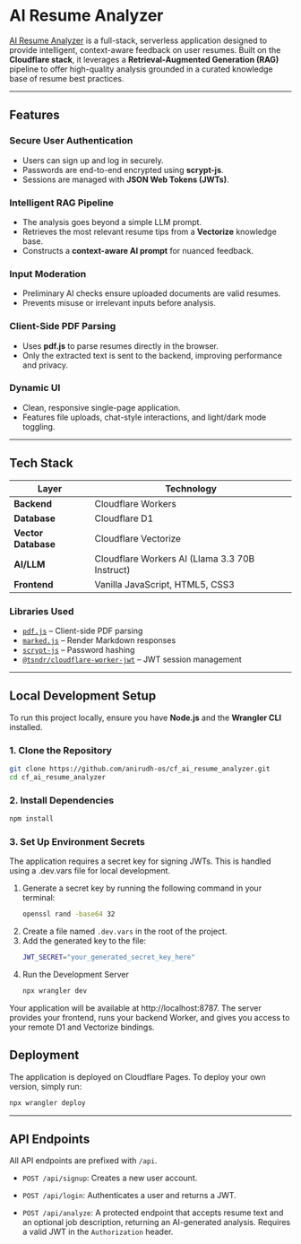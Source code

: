 # AI Resume Analyzer

[AI Resume Analyzer](https://ai-resume-analyzer.koundinyaani05.workers.dev/) is a full-stack, serverless application designed to provide intelligent, context-aware feedback on user resumes. Built on the **Cloudflare stack**, it leverages a **Retrieval-Augmented Generation (RAG)** pipeline to offer high-quality analysis grounded in a curated knowledge base of resume best practices.

---

## Features

### Secure User Authentication
- Users can sign up and log in securely.  
- Passwords are end-to-end encrypted using **scrypt-js**.  
- Sessions are managed with **JSON Web Tokens (JWTs)**.

### Intelligent RAG Pipeline
- The analysis goes beyond a simple LLM prompt.  
- Retrieves the most relevant resume tips from a **Vectorize** knowledge base.  
- Constructs a **context-aware AI prompt** for nuanced feedback.

### Input Moderation
- Preliminary AI checks ensure uploaded documents are valid resumes.  
- Prevents misuse or irrelevant inputs before analysis.

### Client-Side PDF Parsing
- Uses **pdf.js** to parse resumes directly in the browser.  
- Only the extracted text is sent to the backend, improving performance and privacy.

### Dynamic UI
- Clean, responsive single-page application.  
- Features file uploads, chat-style interactions, and light/dark mode toggling.

---

## Tech Stack

| Layer | Technology |
|-------|-------------|
| **Backend** | Cloudflare Workers |
| **Database** | Cloudflare D1 |
| **Vector Database** | Cloudflare Vectorize |
| **AI/LLM** | Cloudflare Workers AI (Llama 3.3 70B Instruct) |
| **Frontend** | Vanilla JavaScript, HTML5, CSS3 |

### Libraries Used
- [`pdf.js`](https://mozilla.github.io/pdf.js/) – Client-side PDF parsing  
- [`marked.js`](https://marked.js.org/) – Render Markdown responses  
- [`scrypt-js`](https://www.npmjs.com/package/scrypt-js) – Password hashing  
- [`@tsndr/cloudflare-worker-jwt`](https://github.com/tsndr/cloudflare-worker-jwt) – JWT session management  

---

## Local Development Setup

To run this project locally, ensure you have **Node.js** and the **Wrangler CLI** installed.

### 1. Clone the Repository
```bash
git clone https://github.com/anirudh-os/cf_ai_resume_analyzer.git
cd cf_ai_resume_analyzer
```
### 2. Install Dependencies
```bash
npm install
```
### 3. Set Up Environment Secrets
The application requires a secret key for signing JWTs. This is handled using a .dev.vars file for local development.

1. Generate a secret key by running the following command in your terminal:
   ```bash
   openssl rand -base64 32
   ```
2. Create a file named `.dev.vars` in the root of the project.
3. Add the generated key to the file:
   ```bash
   JWT_SECRET="your_generated_secret_key_here"
   ```
4. Run the Development Server
   ```bash
   npx wrangler dev
   ```
Your application will be available at http://localhost:8787. The server provides your frontend, runs your backend Worker, and gives you access to your remote D1 and Vectorize bindings.

## Deployment
The application is deployed on Cloudflare Pages. To deploy your own version, simply run:
```bash
npx wrangler deploy
```

---

## API Endpoints

All API endpoints are prefixed with `/api`.

-   `POST /api/signup`: Creates a new user account.

-   `POST /api/login`: Authenticates a user and returns a JWT.

-   `POST /api/analyze`: A protected endpoint that accepts resume text and an optional job description, returning an AI-generated analysis. Requires a valid JWT in the `Authorization` header.
